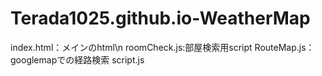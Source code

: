 # Terada1025.github.io-WeatherMap

index.html：メインのhtml\n
roomCheck.js:部屋検索用script
RouteMap.js：googlemapでの経路検索
script.js
